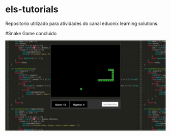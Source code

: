 # els-tutorials

Repositorio utilizado para atividades do canal eduonix learning solutions.

#Snake Game concluído

![ScreenShot](Snake/snake.png)
